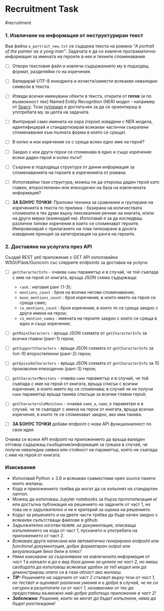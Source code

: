 # Recruitment Task
#recruitment 

### 1.  Извличане на информация от неструктуриран текст
Във файла `а_portrait_new.txt` се съдържа текста на романа *"A portrait of the painter as a yong man"*. Задачата е да се извлече програматично информация за имената на героите в нея и техните споменавания.

- [ ] Отвори текстовия файл и извлечи съдържанието му в подходящ формат, разделяйки го на изречения.
- [ ] Валидирай UTF-8 енкодинга и изчисти/замести всякакви невалидни символи в текста.
- [ ] Извади всички именувани обекти в текста, открити от **готов** (и по възможност лек) Named Entity Recognition (NER) модел - например от [Spacy](https://spacy.io/models/en#en_core_web_sm). Този [туториал](https://spacy.io/usage/models) е достатъчен за да се ориентираш в употребата му за целта на задачата.
- [ ] Филтрирай само имената на хора (*герои*) извадени с NER модела, идентифицирай и стандартизирай всякакви частични съкратени споменавания към пълната форма в която се срещат.
- [ ]  В колко и кои изречения се с среща всяко едно име на герой?
- [ ]  Заедно с кои други герои се споменава в едно и също изречение всеки даден герой и колко пъти?
- [ ]  Съхрани в подходяща структура от данни информация за споменаванията на героите в изреченията от романа.
- [ ] Използвайки тази структура, можеш ли да откроиш даден герой като главен, второстепенен или епизодичен на база на извлечената информация?
- [ ]  **ЗА БОНУС ТОЧКИ:** Приложи техника за сравнение и  групиране на изреченията в текста по прилика - базирана на количествата споменати в тях думи върху лексикалния речник на книгата, и/или на други мярка (изненадай ни). Използвай я за да изследваш различни *типове* изречения в които се споменават героите. Импровизирай с прилагането на това типизиране в досега изведения принцип за категоризация на ранга на героите.


### 2. Доставяне на услугата през API

Създай REST уеб приложение с GET API използвайки WSGI/Flask/Gunicorn със следните endpoints за доставка на услуги:

- [ ] `getCharacterInfo` - очаква `name` параметър и в случай, че той съвпада с име на герой от книгата, връща JSON схема съдържаща:
	-  `rank` : неговия ранг (1-3);
	-  `mentions_count` : броя на всички негови споменавания;
	-  `mono_mentions_count` : броя изречения, в които името на героя се среща само;
	-  `co_mentions_count` : броя изречения, в които то се среща заедно с други имена на герои;
	-  `co_mention_names` : имената на героите заедно с които се среща в едно и също изречение;

- [ ] `getMainCharacters` - връща JSON схемата от `getCharacterInfo` за всички главни (ранг-1) герои;
- [ ] `getSupportCharacters` - връща JSON схемата от `getCharacterInfo` за топ-10 второстепенни (ранг-2) герои;
- [ ] `getEpisodeCharacters` - връща JSON схемата от `getCharacterInfo` за 10 произволни епизодични (ранг-3) герои;

- [ ] `getCharacterMenitons` - очаква `name` параметър и в случай, че той съвпада с име на герой от книгата, връща списък с всички изречения, в които името му се споменава; в случай че не получи `name` параметър връща такива списъци за всички главни герой;
- [ ] `getCharactersCoMenitons` -  очаква `name_a`, `name_b` параметри и в случай, че те съвпадат с имена на герои от книгата, връща всички изречения, в които те се споменават заедно, ако има такива.
- [ ] **ЗА БОНУС ТОЧКИ** добави endpoint с нова API функционалност по своя идея.

Очаква се всеки АPI endpoint на приложението да връща валиден отговор съдържащ съобщение/информация за грешка в случай, че получи невалидна заявка или стойност на параметър, която не съвпада с име на герой от книгата.

### Изисквания
- Използвай Python $\geq$ 3.6 и всякакви съвместими open source пакети които желаеш.
- Кода и приложението трябва да могат да се изпълнят на стандартен лаптоп.
- Можеш да използваш Jupyter notebooks за бърза прототипизация и/или достъпна публикация на решението на задачите от част 1, но това не е задължително и не е критерий за оценка на решението.
- Kодът за решението и на двете части трябва да бъде качен заедно с всякакви съпътстващи файлове в github.
- Задължително изготви `README.md` документация, описваща изпълнениетo на кода от част 1, пускането и употребата на приложението от част 2.
 - *Всякаква друга написана или автоматично генерирана endpoint или functional документация, добре форматиран output или визуализация биха били в плюс!*
- *Няма изискване за съхраняване на извлечената информация от част 1 в какъвто и да е вид база данни за целите на част 2, но имаш свободата да използваш всякакъв удобен за теб модел или да демонстрираш опита си в тази област ако желаеш.*
- ***TIP:*** *Решенията на задачите от част 2 стъпват върху тези от част 1, но тестват и оценяват различни умения и е добре в случай, че не си сигурен в резултатите си от част 1, независимо от тях да предоставиш възможно най-добре работещо приложение в част 2!*
- ***Забележка:*** *Решения, които не могат да бъдат изпълнени, няма да бъдат разглеждани!*
